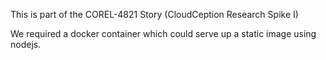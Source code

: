 This is part of the COREL-4821 Story (CloudCeption Research Spike I)

We required a docker container which could serve up a static image using nodejs.

